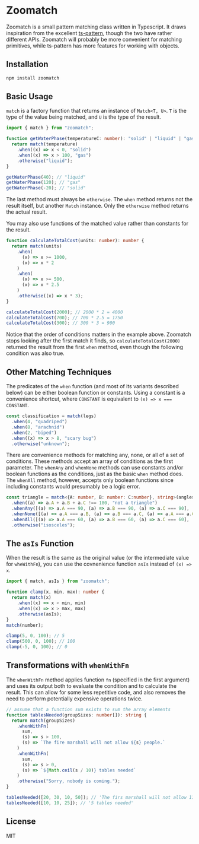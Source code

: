 # Zoomatch

Zoomatch is a small pattern matching class written in Typescript. It draws inspiration from the excellent [ts-pattern](https://github.com/gvergnaud/ts-pattern), though the two have rather different APIs. Zoomatch will probably be more convenient for matching primitives, while ts-pattern has more features for working with objects.

## Installation

```bash
npm install zoomatch
```

## Basic Usage

`match` is a factory function that returns an instance of `Match<T, U>`. `T` is the type of the value being matched, and `U` is the type of the result.

```ts
import { match } from "zoomatch";

function getWaterPhase(temperatureC: number): "solid" | "liquid" | "gas" {
  return match(temperature)
    .when((x) => x < 0, "solid")
    .when((x) => x > 100, "gas")
    .otherwise("liquid");
}

getWaterPhase(40); // "liquid"
getWaterPhase(120); // "gas"
getWaterPhase(-20); // "solid"
```

The last method must always be `otherwise`. The `when` method returns not the result itself, but another `Match` instance. Only the `otherwise` method returns the actual result.

You may also use functions of the matched value rather than constants for the result.

```ts
function calculateTotalCost(units: number): number {
  return match(units)
    .when(
      (x) => x >= 1000,
      (x) => x * 2
    )
    .when(
      (x) => x >= 500,
      (x) => x * 2.5
    )
    .otherwise((x) => x * 3);
}

calculateTotalCost(2000); // 2000 * 2 = 4000
calculateTotalCost(700); // 700 * 2.5 = 1750
calculateTotalCost(300); // 300 * 3 = 900
```

Notice that the order of conditions matters in the example above. Zoomatch stops looking after the first match
it finds, so `calculateTotalCost(2000)` returned the result from the first `when` method, even though the following
condition was also true.

## Other Matching Techniques

The predicates of the `when` function (and most of its variants described below) can be either boolean function or constants. Using a constant is a convenience shortcut, where `CONSTANT` is equivalent to `(x) => x === CONSTANT`.

```ts
const classification = match(legs)
  .when(4, "quadriped")
  .when(8, "arachnid")
  .when(2, "biped")
  .when((x) => x > 8, "scary bug")
  .otherwise("unknown");
```

There are convenience methods for matching any, none, or all of a set of conditions. These methods accept an array
of conditions as the first parameter. The `whenAny` and `whenNone` methods can use constants and/or boolean functions as the conditions, just as the basic `when` method does. The `whenAll` method, however, accepts only boolean functions since including constants would presumably be a logic error.

```ts
const triangle = match<{A: number, B: number: C:number}, string>(angles)
  .when((a) => a.A + a.B + a.C !== 180, "not a triangle")
  .whenAny([(a) => a.A === 90, (a) => a.B === 90, (a) => a.C === 90], 'right')
  .whenNone([(a) => a.A === a.B, (a) => a.B === a.C, (a) => a.A === a.C], 'scalene')
  .whenAll([(a) => a.A === 60, (a) => a.B === 60, (a) => a.C === 60], 'equilateral')
  .otherwise("isosceles");
```

## The `asIs` Function

When the result is the same as the original value (or the intermediate value for `wheWithFn`), you can use the covnenience function `asIs` instead of `(x) => x`.

```ts
import { match, asIs } from "zoomatch";

function clamp(x, min, max): number {
  return match(x)
    .when((x) => x < min, min)
    .when((x) => x > max, max)
    .otherwise(asIs);
}
match(number);

clamp(5, 0, 100); // 5
clamp(500, 0, 100); // 100
clamp(-5, 0, 100); // 0
```

## Transformations with `whenWithFn`

The `whenWithFn` method applies function `fn` (specified in the first argument) and uses its output both to evaluate the condition and to calculate the result. This can allow for some less repetitive code, and also removes the need to perform potentially expensive operations twice.

```ts
// assume that a function sum exists to sum the array elements
function tablesNeeded(groupSizes: number[]): string {
  return match(groupSizes)
    .whenWithFn(
      sum,
      (s) => s > 100,
      (s) => `The fire marshall will not allow ${s} people.`
    )
    .whenWithFn(
      sum,
      (s) => s > 0,
      (s) => `${Math.ceil(s / 10)} tables needed`
    )
    .otherwise("Sorry, nobody is coming.");
}

tablesNeeded([20, 30, 10, 50]); // 'The firs marshall will not allow 110 people'
tablesNeeded([10, 10, 25]); // '5 tables needed'
```

## License

MIT
